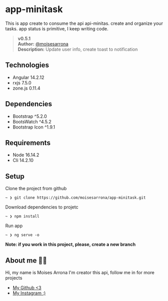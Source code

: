 # app-minitask
This is app create to consume the api api-minitas. create and organize your tasks. app status is primitive, I keep writing code.

>__v0.5.1__  
__Author:__ [@moisesarrona](https://github.com/mosesarrona)  
__Description:__ Update user info, create toast to notification

## Technologies
- Angular 14.2.12
- rxjs 7.5.0
- zone.js 0.11.4

## Dependencies
- Bootstrap ^5.2.0
- BootsWatch ^4.5.2
- Bootstrap Icon ^1.9.1

## Requirements
- Node 16.14.2
- Cli 14.2.10

## Setup
Clone the project from github
```
~ ❯ git clone https://github.com/moisesarrona/app-minitask.git
```
Download dependencies to projetc
```
~ ❯ npm install
```
Run app
```
~ ❯ ng serve -o
```
**Note: if you work in this project, please, create a new branch**

## About me 👨‍💻
Hi, my name is Moises Arrona I'm creator this api, follow me in for more projects

- [My Github <3](https://github.com/mosesarrona)
- [My Instagram :)](https://www.instagram.com/moisesarrona/)